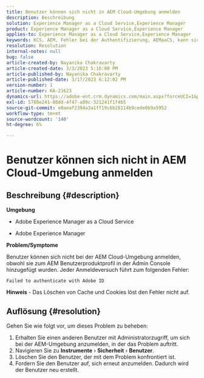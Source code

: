 ```yaml
---
title: Benutzer können sich nicht in AEM Cloud-Umgebung anmelden
description: Beschreibung
solution: Experience Manager as a Cloud Service,Experience Manager
product: Experience Manager as a Cloud Service,Experience Manager
applies-to: Experience Manager as a Cloud Service,Experience Manager
keywords: KCS, AEM, Fehler bei der Authentifizierung, AEMaaCS, kann sich nicht bei AEM Cloud anmelden, AEM Benutzer, Admin Console
resolution: Resolution
internal-notes: null
bug: false
article-created-by: Nayanika Chakravarty
article-created-date: 3/3/2023 5:16:00 PM
article-published-by: Nayanika Chakravarty
article-published-date: 3/17/2023 6:12:02 PM
version-number: 1
article-number: KA-21623
dynamics-url: https://adobe-ent.crm.dynamics.com/main.aspx?forceUCI=1&pagetype=entityrecord&etn=knowledgearticle&id=4ff4b70d-e7b9-ed11-83fe-6045bd0067ea
exl-id: 5780e241-80dd-4f47-a89c-321241f1f4b5
source-git-commit: e0aeaf2394a3a1ff19c6b28114b9cede0b9a5952
workflow-type: tm+mt
source-wordcount: '140'
ht-degree: 6%

---
```


# Benutzer können sich nicht in AEM Cloud-Umgebung anmelden

## Beschreibung {#description}


<b>Umgebung</b>

- Adobe Experience Manager as a Cloud Service

- Adobe Experience Manager

<b>Problem/Symptome</b>

Benutzer können sich nicht bei der AEM Cloud-Umgebung anmelden, obwohl sie zum AEM Benutzerproduktprofil in der Admin Console hinzugefügt wurden. Jeder Anmeldeversuch führt zum folgenden Fehler:


```
Failed to authenticate with Adobe ID
```


<b>Hinweis</b> - Das Löschen von Cache und Cookies löst den Fehler nicht auf.


## Auflösung {#resolution}


Gehen Sie wie folgt vor, um dieses Problem zu beheben:

1. Erhalten Sie einen anderen Benutzer mit Administratorzugriff, um sich bei der AEM-Umgebung anzumelden, in der das Problem auftritt.
2. Navigieren Sie zu <b>Instrumente</b> › <b>Sicherheit</b> › <b>Benutzer</b>.
3. Löschen Sie den Benutzer, der mit dem Problem konfrontiert ist.
4. Fordern Sie den Benutzer auf, sich erneut anzumelden. Dadurch wird der Benutzer neu erstellt.
